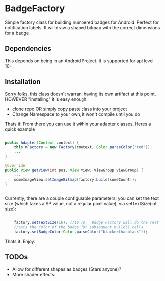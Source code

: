 # BadgeFactory
Simple factory class for building numbered badges for Android.  Perfect for notification labels.  It will draw a shaped bitmap with the correct dimensions for a badge

## Dependencies
This depends on being in an Android Project.  It is supported for api level 10+.

## Installation

Sorry folks, this class doesn't warrant having its own artifact at this point, HOWEVER "installing" it is easy enough:

* clone repo OR simply copy paste class into your project
* Change Namespace to your own, it won't compile until you do

Thats it!  From there you can use it within your adapter classes.  Heres a quick example

```java

public Adapter(Context context) {
    this.mFactory = new Factory(context, Color.parseColor("red"));
    ...
}

@Override
public View getView(int pos, View view, ViewGroup viewGroup) {
    ...
    someImageView.setImageBitmap(factory.build(someCount));
}
    

```

Currently, there are a couple configurable parameters; you can set the text size (which takes a SP value, not a regular pixel value), via setTextSize(int size):

```java

    factory.setTextSize(16); //16 sp.  Badge Factory will do the rest
    //sets the color of the badge for subsequent build() calls
    factory.setBadgeColor(Color.parseColor("blackerthanblack"));
```

Thats it.  Enjoy.

## TODOs

* Allow for different shapes as badges (Stars anyone)?
* More shader effects.

